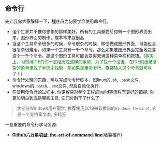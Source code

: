 ## 命令行

先让我向大家解释一下，程序员为何要学会使用命令行。

- 这个世界并不像你想象的那样美好，所有的工具都要给你做一个图形界面出来，图形界面的制作，成本本来就很高
- 当这个工具命令很多的时候，命令很杂的时候，即便做成图形界面，可能也会很复杂很难用，如果一个工具有一千个命令，那么如果要图形界面完全地包含这个一千个命令，那这个图形工具可能会变得充满这种菜单栏和按钮。<span style = "color: green">(事实上，习惯用IDE的你一定经历过这样的事情，为了找一个设置，在IDE的纷繁复杂的菜单里找了半天才找到，那如果是用命令行，直接输入这个命令就可以了！)</span>
- 命令行处理的东西，可以写成命令行脚本，如linux的`.sh`, `.bash`文件, windows的`.batch`, `.cmd`文件, 然后自动化执行.
- 在使用命令行的过程中, 你更容易对整个工程的build等流程有更好的把握, 你更加明白到底是哪些工具, 它们分别干了什么了.


>大部分Windows用户同学, 推荐使用2019微软推出的`Windows Terminal`, 它是一个支持富文本, 多标签

一些重要的命令行学习资源:

- **[Github六万星项目: the-art-of-command-line](https://github.com/jlevy/the-art-of-command-line)**(墙裂推荐)
